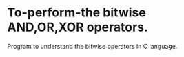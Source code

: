 # To-perform-the bitwise AND,OR,XOR operators.
Program to understand the bitwise operators in C language.
